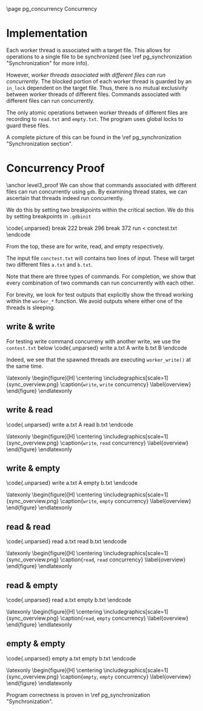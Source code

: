 \page pg_concurrency Concurrency

# Implementation
Each worker thread is associated with a target file. This allows for operations to a single file to be synchronized (see \ref pg_synchronization "Synchronization" for more info).

However, *worker threads associated with different files can run concurrently*. The blocked portion of each worker thread is guarded by an `in_lock` dependent on the target file. Thus, there is no mutual exclusivity between worker threads of different files. Commands associated with different files can run concurrently.

The only atomic operations between worker threads of different files are recording to `read.txt` and `empty.txt`. The program uses global locks to guard these files.

A complete picture of this can be found in the \ref pg_synchronization "Synchronization section".

# Concurrency Proof
\anchor level3_proof
We can show that commands associated with different files can run concurrently using `gdb`. By examining thread states, we can ascertain that threads indeed run concurrently.

We do this by setting two breakpoints within the critical section. We do this by setting breakpoints in `.gdbinit`

\code{.unparsed}
    break 222
    break 296
    break 372
    run < conctest.txt
\endcode

From the top, these are for write, read, and empty respectively.

The input file `conctest.txt` will contains two lines of input. These will target two different files `a.txt` and `b.txt`.

Note that there are three types of commands. For completion, we show that every combination of two commands can run concurrently with each other.

For brevity, we look for test outputs that explicitly show the thread working within the `worker_*` function. We avoid outputs where either one of the threads is sleeping.

## write & write
For testing write command concurreny with another write, we use the `contest.txt` below
\code{.unparsed}
    write a.txt A
    write b.txt B
\endcode

Indeed, we see that the spawned threads are executing `worker_write()` at the same time.

\latexonly
\begin{figure}[H]
    \centering
	\includegraphics[scale=1]{sync_overview.png}
	\caption{`write`, `write` concurrency}
	\label{overview}
\end{figure}
\endlatexonly

## write & read
\code{.unparsed}
    write a.txt A
    read b.txt
\endcode

\latexonly
\begin{figure}[H]
    \centering
	\includegraphics[scale=1]{sync_overview.png}
	\caption{`write`, `read` concurrency}
	\label{overview}
\end{figure}
\endlatexonly
## write & empty
\code{.unparsed}
    write a.txt A
    empty b.txt
\endcode

\latexonly
\begin{figure}[H]
    \centering
	\includegraphics[scale=1]{sync_overview.png}
	\caption{`write`, `empty` concurrency}
	\label{overview}
\end{figure}
\endlatexonly
## read & read
\code{.unparsed}
    read a.txt
    read b.txt
\endcode

\latexonly
\begin{figure}[H]
    \centering
	\includegraphics[scale=1]{sync_overview.png}
	\caption{`read`, `read` concurrency}
	\label{overview}
\end{figure}
\endlatexonly
## read & empty
\code{.unparsed}
    read a.txt
    empty b.txt
\endcode

\latexonly
\begin{figure}[H]
    \centering
	\includegraphics[scale=1]{sync_overview.png}
	\caption{`read`, `empty` concurrency}
	\label{overview}
\end{figure}
\endlatexonly
## empty & empty
\code{.unparsed}
    empty a.txt
    empty b.txt
\endcode

\latexonly
\begin{figure}[H]
    \centering
	\includegraphics[scale=1]{sync_overview.png}
	\caption{`empty`, `empty` concurrency}
	\label{overview}
\end{figure}
\endlatexonly

Program correctness is proven in \ref pg_synchronization "Synchronization".

